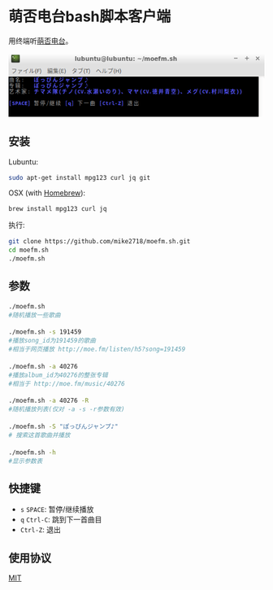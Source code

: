 ﻿# 萌否电台bash脚本客户端

用终端听[萌否电台](http://moe.fm)。

[![moefm.sh运行在Lubuntu](assets/img/moefm.sh.png)](#安装和使用)

## 安装

Lubuntu:

```bash
sudo apt-get install mpg123 curl jq git
```

OSX (with [Homebrew](https://brew.sh/)):

```
brew install mpg123 curl jq
```

执行:


```bash
git clone https://github.com/mike2718/moefm.sh.git
cd moefm.sh
./moefm.sh
```

## 参数

```bash
./moefm.sh
#随机播放一些歌曲

./moefm.sh -s 191459
#播放song_id为191459的歌曲
#相当于网页播放 http://moe.fm/listen/h5?song=191459

./moefm.sh -a 40276
#播放album_id为40276的整张专辑
#相当于 http://moe.fm/music/40276 

./moefm.sh -a 40276 -R
#随机播放列表(仅对 -a -s -r参数有效)

./moefm.sh -S "ぽっぴんジャンプ♪"
# 搜索这首歌曲并播放

./moefm.sh -h
#显示参数表
```

## 快捷键

* `s` `SPACE`: 暂停/继续播放
* `q` `Ctrl-C`: 跳到下一首曲目
* `Ctrl-Z`: 退出

## 使用协议
[MIT](https://github.com/mike2718/moefm.sh/blob/master/LICENSE)
